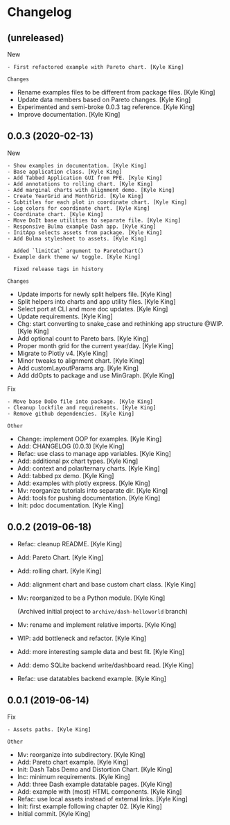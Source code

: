 Changelog
=========


(unreleased)
------------

New
~~~
- First refactored example with Pareto chart. [Kyle King]

Changes
~~~~~~~
- Rename examples files to be different from package files. [Kyle King]
- Update data members based on Pareto changes. [Kyle King]
- Experimented and semi-broke 0.0.3 tag reference. [Kyle King]
- Improve documentation. [Kyle King]


0.0.3 (2020-02-13)
------------------

New
~~~
- Show examples in documentation. [Kyle King]
- Base application class. [Kyle King]
- Add Tabbed Application GUI from PFE. [Kyle King]
- Add annotations to rolling chart. [Kyle King]
- Add marginal charts with alignment demo. [Kyle King]
- Create YearGrid and MonthGrid. [Kyle King]
- Subtitles for each plot in coordinate chart. [Kyle King]
- Log colors for coordinate chart. [Kyle King]
- Coordinate chart. [Kyle King]
- Move DoIt base utilities to separate file. [Kyle King]
- Responsive Bulma example Dash app. [Kyle King]
- InitApp selects assets from package. [Kyle King]
- Add Bulma stylesheet to assets. [Kyle King]

  Added `limitCat` argument to ParetoChart()
- Example dark theme w/ toggle. [Kyle King]

  Fixed release tags in history

Changes
~~~~~~~
- Update imports for newly split helpers file. [Kyle King]
- Split helpers into charts and app utility files. [Kyle King]
- Select port at CLI and more doc updates. [Kyle King]
- Update requirements. [Kyle King]
- Chg: start converting to snake_case and rethinking app structure @WIP.
  [Kyle King]
- Add optional count to Pareto bars. [Kyle King]
- Proper month grid for the current year/day. [Kyle King]
- Migrate to Plotly v4. [Kyle King]
- Minor tweaks to alignment chart. [Kyle King]
- Add customLayoutParams arg. [Kyle King]
- Add ddOpts to package and use MinGraph. [Kyle King]

Fix
~~~
- Move base DoDo file into package. [Kyle King]
- Cleanup lockfile and requirements. [Kyle King]
- Remove github dependencies. [Kyle King]

Other
~~~~~
- Change: implement OOP for examples. [Kyle King]
- Add: CHANGELOG (0.0.3) [Kyle King]
- Refac: use class to manage app variables. [Kyle King]
- Add: additional px chart types. [Kyle King]
- Add: context and polar/ternary charts. [Kyle King]
- Add: tabbed px demo. [Kyle King]
- Add: examples with plotly express. [Kyle King]
- Mv: reorganize tutorials into separate dir. [Kyle King]
- Add: tools for pushing documentation. [Kyle King]
- Init: pdoc documentation. [Kyle King]


0.0.2 (2019-06-18)
------------------
- Refac: cleanup README. [Kyle King]
- Add: Pareto Chart. [Kyle King]
- Add: rolling chart. [Kyle King]
- Add: alignment chart and base custom chart class. [Kyle King]
- Mv: reorganized to be a Python module. [Kyle King]

  (Archived initial project to `archive/dash-helloworld` branch)
- Mv: rename and implement relative imports. [Kyle King]
- WIP: add bottleneck and refactor. [Kyle King]
- Add: more interesting sample data and best fit. [Kyle King]
- Add: demo SQLite backend write/dashboard read. [Kyle King]
- Refac: use datatables backend example. [Kyle King]


0.0.1 (2019-06-14)
------------------

Fix
~~~
- Assets paths. [Kyle King]

Other
~~~~~
- Mv: reorganize into subdirectory. [Kyle King]
- Add: Pareto chart example. [Kyle King]
- Init: Dash Tabs Demo and Distortion Chart. [Kyle King]
- Inc: minimum requirements. [Kyle King]
- Add: three Dash example datatable pages. [Kyle King]
- Add: example with (most) HTML components. [Kyle King]
- Refac: use local assets instead of external links. [Kyle King]
- Init: first example following chapter 02. [Kyle King]
- Initial commit. [Kyle King]


